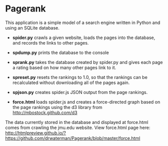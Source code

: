# Pagerank
This application is a simple model of a search engine written in Python and using an SQLite database. 

* **spider.py** crawls a given website, loads the pages into the database, and records the links to other pages.

* **spdump.py** prints the database to the console

* **sprank.py** takes the database created by spider.py and gives each page a rating based on how many other pages link to it.

* **spreset.py** resets the rankings to 1.0, so that the rankings can be recalculated without downloading all of the pages again.

* **spjson.py** creates spider.js JSON output from the page rankings.

* **force.html** loads spider.js and creates a force-directed graph based on the page rankings using the d3 library from http://mbostock.github.com/d3

The data currently stored in the database and displayed at force.html comes from crawling the jmu.edu website.
View force.html page here:
http://htmlpreview.github.io/?https://github.com/drwaterman/Pagerank/blob/master/force.html
